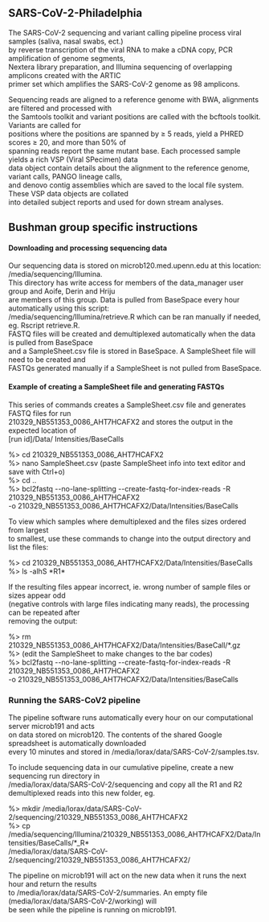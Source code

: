 ## SARS-CoV-2-Philadelphia  

The SARS-CoV-2 sequencing and variant calling pipeline process viral samples (saliva, nasal swabs, ect.)  
by reverse transcription of the viral RNA to make a cDNA copy, PCR amplification of genome segments,   
Nextera library preparation, and Illumina sequencing of overlapping amplicons created with the ARTIC   
primer set which amplifies the SARS-CoV-2 genome as 98 amplicons.  
  
Sequencing reads are aligned to a reference genome with BWA, alignments are filtered and processed with  
the Samtools toolkit and variant positions are called with the bcftools toolkit. Variants are called for  
positions where the positions are spanned by ≥ 5 reads, yield a PHRED scores ≥ 20, and more than 50% of  
spanning reads report the same mutant base. Each processed sample yields a rich VSP (Viral SPecimen) data     
data object contain details about the alignment to the reference genome, variant calls, PANGO lineage calls,    
and denovo contig assemblies which are saved to the local file system. These VSP data objects are collated   
into detailed subject reports and used for down stream analyses.    

## Bushman group specific instructions 

#### Downloading and processing sequencing data
Our sequencing data is stored on microb120.med.upenn.edu at this location: /media/sequencing/Illumina.  
This directory has write access for members of the data_manager user group and Aoife, Derin and Hriju  
are members of this group. Data is pulled from BaseSpace every hour automatically using this script:  
/media/sequencing/Illumina/retrieve.R which can be ran manually if needed, eg. Rscript retrieve.R.   
FASTQ files will be created and demultiplexed automatically when the data is pulled from BaseSpace  
and a SampleSheet.csv file is stored in BaseSpace. A SampleSheet file will need to be created and   
FASTQs generated manually if a SampleSheet is not pulled from BaseSpace.  
  
#### Example of creating a SampleSheet file and generating FASTQs
This series of commands creates a SampleSheet.csv file and generates FASTQ files for run  
210329_NB551353_0086_AHT7HCAFX2  and stores the output in the expected location of  
[run id]/Data/ Intensities/BaseCalls
  
  %> cd 210329_NB551353_0086_AHT7HCAFX2  
  %> nano SampleSheet.csv     (paste SampleSheet info into text editor and save with Ctrl+o)  
  %> cd ..  
  %> bcl2fastq --no-lane-splitting --create-fastq-for-index-reads -R 210329_NB551353_0086_AHT7HCAFX2      
        -o 210329_NB551353_0086_AHT7HCAFX2/Data/Intensities/BaseCalls  
        
To view which samples where demultiplexed and the files sizes ordered from largest   
to smallest, use these commands to change into the output directory and list the files:  
  
  %> cd 210329_NB551353_0086_AHT7HCAFX2/Data/Intensities/BaseCalls  
  %> ls -alhS \*R1\*  
   
If the resulting files appear incorrect, ie. wrong number of sample files or sizes appear odd   
(negative controls with large files indicating many reads), the processing can be repeated after   
removing the output:  
  
  %> rm 210329_NB551353_0086_AHT7HCAFX2/Data/Intensities/BaseCall/\*.gz  
  %> (edit the SampleSheet to make changes to the bar codes)  
  %>  bcl2fastq --no-lane-splitting --create-fastq-for-index-reads -R 210329_NB551353_0086_AHT7HCAFX2      
      -o 210329_NB551353_0086_AHT7HCAFX2/Data/Intensities/BaseCalls  
    
### Running the SARS-CoV2 pipeline  
The pipeline software runs automatically every hour on our computational server microb191 and acts  
on data stored on microb120. The contents of the shared Google spreadsheet is automatically downloaded    
every 10 minutes and stored in /media/lorax/data/SARS-CoV-2/samples.tsv.   
  
To include sequencing data in our cumulative pipeline, create a new sequencing run directory in  
/media/lorax/data/SARS-CoV-2/sequencing and copy all the R1 and R2 demultiplexed reads into this new folder, eg.  
  
  %> mkdir /media/lorax/data/SARS-CoV-2/sequencing/210329_NB551353_0086_AHT7HCAFX2   
  %> cp /media/sequencing/Illumina/210329_NB551353_0086_AHT7HCAFX2/Data/Intensities/BaseCalls/\*_R\*    
          /media/lorax/data/SARS-CoV-2/sequencing/210329_NB551353_0086_AHT7HCAFX2/  
           
The pipeline on microb191 will act on the new data when it runs the next hour and return the results  
to /media/lorax/data/SARS-CoV-2/summaries.  An empty file (media/lorax/data/SARS-CoV-2/working) will  
be seen while the pipeline is running on microb191.  

